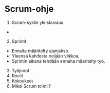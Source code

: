 # Scrum-ohje

1. Scrum-syklin yleiskuvaus
-
2. Sprintit
- Ennalta määritelty ajanjakso.
- Yleensä kahdesta neljään viikkoa.
- Sprintin aikana tehdään ennalta määritelty työ.
3. Työjonot
4. Roolit
5. Kokoukset
6. Miksi Scrum toimii?
